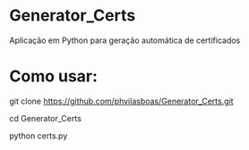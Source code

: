 # Generator_Certs
Aplicação em Python para geração automática de certificados
# Como usar:
git clone https://github.com/phvilasboas/Generator_Certs.git

cd Generator_Certs

python certs.py
